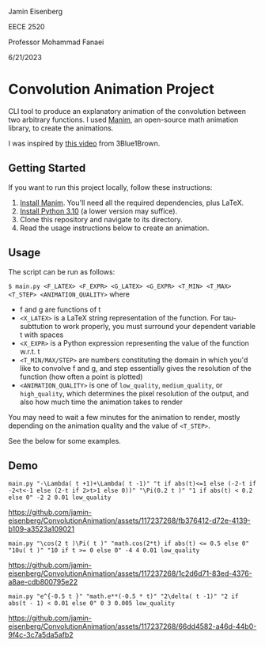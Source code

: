 Jamin Eisenberg

EECE 2520

Professor Mohammad Fanaei

6/21/2023

# Convolution Animation Project

CLI tool to produce an explanatory animation of the convolution between two arbitrary functions. I
used [Manim](https://www.manim.community/), an open-source math animation library, to create the animations.

I was inspired by [this video](https://www.youtube.com/watch?v=KuXjwB4LzSA) from 3Blue1Brown.

## Getting Started

If you want to run this project locally, follow these instructions:

1. [Install Manim](https://docs.manim.community/en/stable/installation.html#local-installation). You'll need all the
   required dependencies, plus LaTeX.
2. [Install Python 3.10](https://www.python.org/downloads/) (a lower version may suffice).
3. Clone this repository and navigate to its directory.
4. Read the usage instructions below to create an animation.

## Usage

The script can be run as follows:

```$ main.py <F_LATEX> <F_EXPR> <G_LATEX> <G_EXPR> <T_MIN> <T_MAX> <T_STEP> <ANIMATION_QUALITY>```
where

- f and g are functions of t
- `<X_LATEX>` is a LaTeX string representation of the function. For tau-subttution to work properly, you must surround your dependent variable t with spaces
- `<X_EXPR>` is a Python expression representing the value of the function w.r.t. t
- `<T_MIN/MAX/STEP>` are numbers constituting the domain in which you'd like to convolve f and g, and step essentially
  gives the resolution of the function (how often a point is plotted)
- `<ANIMATION_QUALITY>` is one of `low_quality`, `medium_quality`, or `high_quality`, which determines the pixel
  resolution of the output, and also how much time the animation takes to render

You may need to wait a few minutes for the animation to render, mostly depending on the animation quality and the value of `<T_STEP>`.

See the below for some examples.

## Demo
`main.py "-\Lambda( t +1)+\Lambda( t -1)" "t if abs(t)<=1 else (-2-t if -2<t<-1 else (2-t if 2>t>1 else 0))" "\Pi(0.2 t )" "1 if abs(t) < 0.2 else 0" -2 2 0.01 low_quality`

https://github.com/jamin-eisenberg/ConvolutionAnimation/assets/117237268/fb376412-d72e-4139-b109-a3523a109021



`main.py "\cos(2 t )\Pi( t )" "math.cos(2*t) if abs(t) <= 0.5 else 0" "10u( t )" "10 if t >= 0 else 0" -4 4 0.01 low_quality`

https://github.com/jamin-eisenberg/ConvolutionAnimation/assets/117237268/1c2d6d71-83ed-4376-a8ae-cdb800795e22



`main.py "e^{-0.5 t }" "math.e**(-0.5 * t)" "2\delta( t -1)" "2 if abs(t - 1) < 0.01 else 0" 0 3 0.005 low_quality`

https://github.com/jamin-eisenberg/ConvolutionAnimation/assets/117237268/66dd4582-a46d-44b0-9f4c-3c7a5da5afb2
